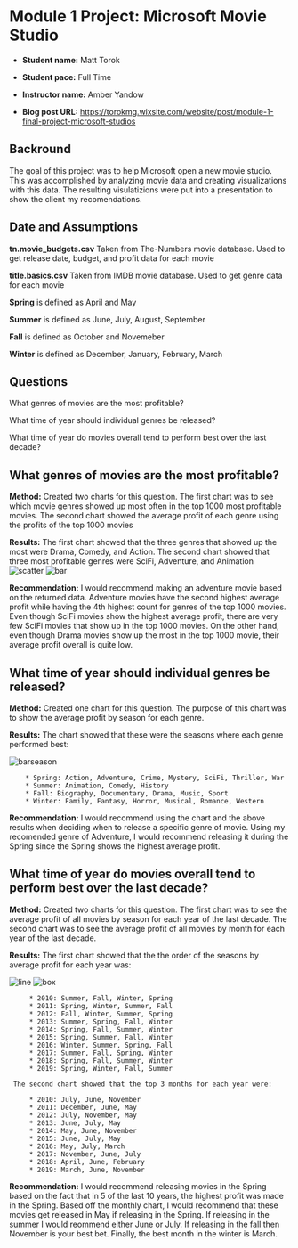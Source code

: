 # Module 1 Project: Microsoft Movie Studio
* **Student name:** Matt Torok

* **Student pace:** Full Time

* **Instructor name:** Amber Yandow

* **Blog post URL:** https://torokmg.wixsite.com/website/post/module-1-final-project-microsoft-studios

## Backround

The goal of this project was to help Microsoft open a new movie studio. This was accomplished by analyzing movie data and creating visualizations with this data. The resulting visulatizions were put into a presentation to show the client my recomendations.

## Date and Assumptions

**tn.movie_budgets.csv** Taken from The-Numbers movie database. Used to get release date, budget, and profit data for each movie

**title.basics.csv** Taken from IMDB movie database. Used to get genre data for each movie

**Spring** is defined as April and May

**Summer** is defined as June, July, August, September

**Fall** is defined as October and Novemeber

**Winter** is defined as December, January, February, March

## Questions

What genres of movies are the most profitable?

What time of year should individual genres be released?

What time of year do movies overall tend to perform best over the last decade?

## What genres of movies are the most profitable?

**Method:** Created two charts for this question. The first chart was to see which movie genres showed up most often in the top 1000 most profitable movies. The second chart showed the average profit of each genre using the profits of the top 1000 movies

**Results:** The first chart showed that the three genres that showed up the most were Drama, Comedy, and Action. The second chart showed that three most profitable genres were SciFi, Adventure, and Animation
![scatter](scatterplotgenre.png) ![bar](barplotgenre.png)

**Recommendation:** I would recommend making an adventure movie based on the returned data. Adventure movies have the second highest average profit while having the 4th highest count for genres of the top 1000 movies. Even though SciFi movies show the highest average profit, there are very few SciFi movies that show up in the top 1000 movies. On the other hand, even though Drama movies show up the most in the top 1000 movie, their average profit overall is quite low.

## What time of year should individual genres be released?

**Method:** Created one chart for this question. The purpose of this chart was to show the average profit by season for each genre.

**Results:** The chart showed that these were the seasons where each genre performed best:

![barseason](barplotbyseason.png)

        * Spring: Action, Adventure, Crime, Mystery, SciFi, Thriller, War  
        * Summer: Animation, Comedy, History
        * Fall: Biography, Documentary, Drama, Music, Sport
        * Winter: Family, Fantasy, Horror, Musical, Romance, Western


**Recommendation:** I would recommend using the chart and the above results when deciding when to release a specific genre of movie. Using my recomended genre of Adventure, I would recommend releasing it during the Spring since the Spring shows the highest average profit.

## What time of year do movies overall tend to perform best over the last decade?

**Method:** Created two charts for this question. The first chart was to see the average profit of all movies by season for each year of the last decade. The second chart was to see the average profit of all movies by month for each year of the last decade.

**Results:** The first chart showed that the the order of the seasons by average profit for each year was:

![line](lineplotseason.png) ![box](boxplotmonth.png)
        
         * 2010: Summer, Fall, Winter, Spring 
         * 2011: Spring, Winter, Summer, Fall
         * 2012: Fall, Winter, Summer, Spring
         * 2013: Summer, Spring, Fall, Winter
         * 2014: Spring, Fall, Summer, Winter
         * 2015: Spring, Summer, Fall, Winter
         * 2016: Winter, Summer, Spring, Fall
         * 2017: Summer, Fall, Spring, Winter
         * 2018: Spring, Fall, Summer, Winter
         * 2019: Spring, Winter, Fall, Summer

     The second chart showed that the top 3 months for each year were:

         * 2010: July, June, November
         * 2011: December, June, May
         * 2012: July, November, May
         * 2013: June, July, May
         * 2014: May, June, November
         * 2015: June, July, May
         * 2016: May, July, March
         * 2017: November, June, July
         * 2018: April, June, February
         * 2019: March, June, November

**Recommendation:** I would recommend releasing movies in the Spring based on the fact that in 5 of the last 10 years, the highest profit was made in the Spring. Based off the monthly chart, I would recommend that these movies get released in May if releasing in the Spring. If releasing in the summer I would reommend either June or July. If releasing in the fall then November is your best bet. Finally, the best month in the winter is March.
